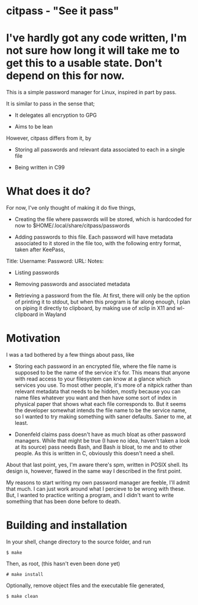 # citpass - "See it pass"

# I've hardly got any code written, I'm not sure how long it will take me to get this to a usable state. Don't depend on this for now. 

This is a simple password manager for Linux, inspired in part by pass.

It is similar to pass in the sense that;

- It delegates all encryption to GPG

- Aims to be lean

However, citpass differs from it, by

- Storing all passwords and relevant data associated to each in a single file

- Being written in C99

# What does it do?

For now, I've only thought of making it do five things,

- Creating the file where passwords will be stored, which is hardcoded for now to $HOME/.local/share/citpass/passwords

- Adding passwords to this file. Each password will have metadata associated to it stored in the file too, with the following entry format, taken after KeePass,

Title:
Username:
Password:
URL:
Notes:

- Listing passwords

- Removing passwords and associated metadata

- Retrieving a password from the file. At first, there will only be the option of printing it to stdout, but when this program is far along enough, I plan on piping it directly to clipboard, by making use of xclip in X11 and wl-clipboard in Wayland

# Motivation

I was a tad bothered by a few things about pass, like

- Storing each password in an encrypted file, where the file name is supposed to be the name
of the service it's for. This means that anyone with read access to your filesystem can know at a
glance which services you use. To most other people, it's more of a nitpick rather than relevant metadata
that needs to be hidden, mostly because you can name files whatever you want and then have some sort
of index in physical paper that shows what each file corresponds to. But it seems the developer
somewhat intends the file name to be the service name, so I wanted to try making something with
saner defaults. Saner to me, at least.

- Donenfeld claims pass doesn't have as much bloat as other password managers. While that might be true
(I have no idea, haven't taken a look at its source) pass needs Bash, and Bash *is* bloat, to me and
to other people. As this is written in C, obviously this doesn't need a shell.

About that last point, yes, I'm aware there's spm, written in POSIX shell. Its design is, however,
flawed in the same way I described in the first point.

My reasons to start writing my own password manager are feeble, I'll admit that much. I can just work
around what I percieve to be wrong with these. But, I wanted to practice writing a program,
and I didn't want to write something that has been done before to death.

# Building and installation

In your shell, change directory to the source folder, and run

```
$ make
```

Then, as root, (this hasn't even been done yet)

```
# make install
```

Optionally, remove object files and the executable file generated,

```
$ make clean
```
